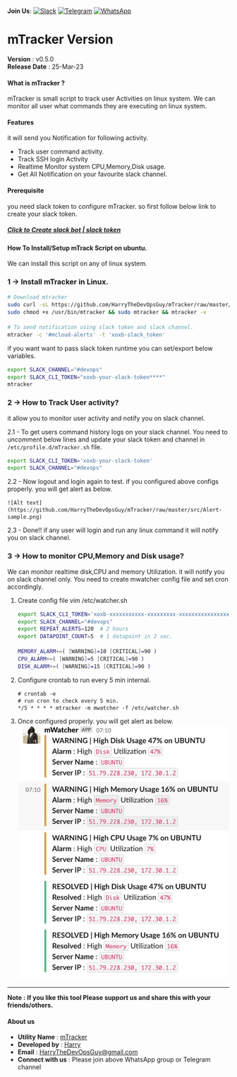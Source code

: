 **Join Us**: [![Slack](https://img.shields.io/badge/Slack-4A154B?style=for-the-badge&logo=slack&logoColor=white)](https://harrythedevopsguy.slack.com)  [![Telegram](https://img.shields.io/badge/Telegram-2CA5E0?style=for-the-badge&logo=telegram&logoColor=white)](https://t.me/TheDevOpsProfessionals)  [![WhatsApp](https://img.shields.io/badge/WhatsApp-25D366?style=for-the-badge&logo=whatsapp&logoColor=white)](https://chat.whatsapp.com/Go0FgwQs9GtKp6js2l6RTG)

# mTracker Version
 **Version**        : v0.5.0 <br>
 **Release Date**   : 25-Mar-23 <br>

#### What is mTracker ?
mTracker is small script to track user Activities on linux system. We can monitor all user what commands they are executing on linux system.

#### Features
it will send you Notification for following activity.
 - Track user command activity.
 - Track SSH login Activity
 - Realtime Monitor system CPU,Memory,Disk usage.
 - Get All Notification on your favourite slack channel.

#### Prerequisite
you need slack token to configure mTracker. so first follow below link to create your slack token.
##### [Click to Create slack bot | slack token ](https://slack.com/intl/en-in/help/articles/115005265703-Create-a-bot-for-your-workspace)


#### How To Install/Setup mTrack Script on ubuntu.
We can install this script on any of linux system.

### 1 ->  Install mTracker in Linux.
  ```bash
  # Download mtracker
  sudo curl -sL https://github.com/HarryTheDevOpsGuy/mTracker/raw/master/x86_64/mtracker -o /usr/bin/mtracker
  sudo chmod +x /usr/bin/mtracker && sudo mtracker && mtracker -v

  # To send notification using slack token and slack channel.
  mtracker -c '#mcloud-alerts' -t 'xoxb-slack_token'
  ```

if you want want to pass slack token runtime you can set/export below variables. 

```bash
export SLACK_CHANNEL="#devops"
export SLACK_CLI_TOKEN="xoxb-your-slack-token****"
mtracker
```


### 2 -> How to Track User activity?
it allow you to monitor user activity and notify you on slack channel.

2.1 - To get users command history logs on your slack channel. You need to uncomment below lines and update your slack token and channel in `/etc/profile.d/mTracker.sh` file.  

```bash
export SLACK_CLI_TOKEN='xoxb-your-slack-token'
export SLACK_CHANNEL="#devops"
```

2.2 - Now logout and login again to test. if you configured above configs properly. you will get alert as below.

    ![Alt text](https://github.com/HarryTheDevOpsGuy/mTracker/raw/master/src/Alert-sample.png)

2.3 - Done!! if any user will login and run any linux command it will notify you on slack channel.


### 3 -> How to monitor CPU,Memory and Disk usage?
We can monitor realtime disk,CPU and memory Utilization. it will notify you on slack channel only.
You need to create mwatcher config file and set cron accordingly.

1. Create config file
    vim /etc/watcher.sh
    ```bash
    export SLACK_CLI_TOKEN='xoxb-xxxxxxxxxxx-xxxxxxxxx-xxxxxxxxxxxxxxxxx'
    export SLACK_CHANNEL="#devops"
    export REPEAT_ALERTS=120  # 2 hours
    export DATAPOINT_COUNT=5  # 1 datapoint in 2 sec.

    MEMORY_ALARM+=( [WARNING]=10 [CRITICAL]=90 )
    CPU_ALARM+=( [WARNING]=5 [CRITICAL]=90 )
    DISK_ALARM+=( [WARNING]=15 [CRITICAL]=90 )

    ```

2. Configure crontab to run every 5 min internal.
    ```
    # crontab -e
    # run cron to check every 5 min.
    */5 * * * * mtracker -m mwatcher -f /etc/watcher.sh
    ```

3. Once configured properly. you will get alert as below.
    ![Alt text](https://github.com/HarryTheDevOpsGuy/mTracker/raw/master/src/CPU-Mem-Disk-Alert.png)


---
**Note :**  **If you like this tool Please support us and share this with your friends/others.**

#### About us
* **Utility Name** : [mTracker](https://github.com/HarryTheDevOpsGuy/mTracker)
* **Developed by** : [Harry](https://harrythedevopsguy.github.io)
* **Email** : HarryTheDevOpsGuy@gmail.com
* **Connect with us** : Please join above WhatsApp group or Telegram channel
